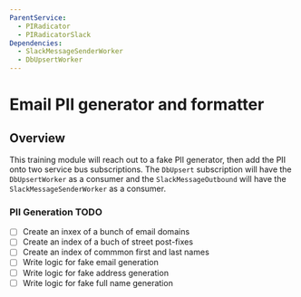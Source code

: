 ```yaml
---
ParentService:
  - PIRadicator
  - PIRadicatorSlack
Dependencies:
  - SlackMessageSenderWorker
  - DbUpsertWorker
---
```


# Email PII generator and formatter  

## Overview  

This training module will reach out to a fake PII generator, then add the PII onto two service bus subscriptions. The `DbUpsert` subscription will have the `DbUpsertWorker` as a consumer and the `SlackMessageOutbound` will have the `SlackMessageSenderWorker` as a consumer.

### PII Generation TODO

- [ ] Create an inxex of a bunch of email domains  
- [ ] Create an index of a buch of street post-fixes  
- [ ] Create an index of commmon first and last names  
- [ ] Write logic for fake email generation  
- [ ] Write logic for fake address generation  
- [ ] Write logic for fake full name generation  
